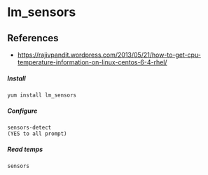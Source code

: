 # lm_sensors

## References
* https://rajivpandit.wordpress.com/2013/05/21/how-to-get-cpu-temperature-information-on-linux-centos-6-4-rhel/

##### Install
```
yum install lm_sensors
```
##### Configure
```
sensors-detect
(YES to all prompt)
```
##### Read temps
```
sensors
```

